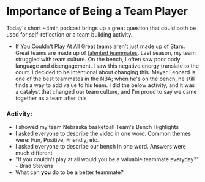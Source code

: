 # Importance of Being a Team Player

Today's short ~4min podcast brings up a great question that could both be used for self-reflection or a team building activity.
- [If You Couldn't Play At All](https://anchor.fm/culturebuilders/episodes/295-If-You-Couldnt-Play-At-All-enijo6)
Great teams aren't just made up of Stars. Great teams are made up of [talented teammates](https://www.potential.com/articles/5-important-reasons-why-teamwork-matters/).
Last season, my team struggled with team culture. On the bench, I often saw poor body language and disengagement. I saw this negative energy translate to the court. I decided to be intentional about changing this. Meyer Leonard is one of the best teammates in the NBA; when he's on the bench, he still finds a way to add value to his team. I did the below activity, and it was a catalyst that changed our team culture, and I'm proud to say we came together as a team after this

### Activity:
- I showed my team Nebraska basketball Team's Bench Highlights
- I asked everyone to describe the video in one word. Common themes were: Fun, Positive, Friendly, etc.
- I asked everyone to describe our bench in one word. Answers were much different
- "If you couldn't play at all would you be a valuable teammate everyday?" - Brad Stevens
- What can **you** do to be a better teammate?


